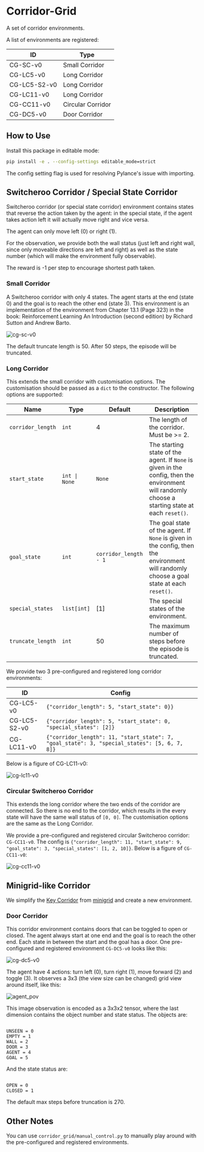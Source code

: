 # Corridor-Grid

A set of corridor environments.

A list of environments are registered:

|      ID      |    Type           |
|--------------|-------------------|
| CG-SC-v0     | Small Corridor    |
| CG-LC5-v0    | Long Corridor     |
| CG-LC5-S2-v0 | Long Corridor     |
| CG-LC11-v0   | Long Corridor     |
| CG-CC11-v0   | Circular Corridor |
| CG-DC5-v0    | Door Corridor     |

## How to Use

Install this package in editable mode:

```bash
pip install -e . --config-settings editable_mode=strict
```

The config setting flag is used for resolving Pylance's issue with importing.

## Switcheroo Corridor / Special State Corridor

Switcheroo corridor (or special state corridor) environment contains states that reverse the action taken
by the agent: in the special state, if the agent takes action left it will
actually move right and vice versa.

The agent can only move left (0) or right (1). 

For the observation, we provide both the wall status (just left and right wall,
since only moveable directions are left and right) as well as the state number
(which will make the environment fully observable).

The reward is -1 per step to encourage shortest path taken.

### Small Corridor

A Switcheroo corridor with only 4 states. The agent starts at the end (state
0) and the goal is to reach the other end (state 3). This environment is an
implementation of the environment from Chapter 13.1 (Page 323) in the book: 
Reinforcement Learning An Introduction (second edition) by Richard Sutton and
Andrew Barto.

![cg-sc-v0](figure/cg-sc.png)

The default truncate length is 50. After 50 steps, the episode will be
truncated.

### Long Corridor

This extends the small corridor with customisation options. The customisation
should be passed as a `dict` to the constructor. The following options are
supported:

|       Name        |     Type      |        Default        |              Description              |
|-------------------|---------------|-----------------------|---------------------------------------|
| `corridor_length` | `int`         | 4                     | The length of the corridor. Must be >= 2. |
| `start_state`     | `int \| None` | `None`                | The starting state of the agent. If `None` is given in the config, then the environment will randomly choose a starting state at each `reset()`. |
| `goal_state`      | `int`         | `corridor_length - 1` | The goal state of the agent. If `None` is given in the config, then the environment will randomly choose a goal state at each `reset()`. |
| `special_states`  | `list[int]`   | [1]                   | The special states of the environment. |
| `truncate_length` | `int`         | 50                    | The maximum number of steps before the episode is truncated. |

We provide two 3 pre-configured and registered long corridor environments:

|      ID      |                            Config                            |
|--------------|--------------------------------------------------------------|
| CG-LC5-v0    | `{"corridor_length": 5, "start_state": 0}}` |
| CG-LC5-S2-v0 | `{"corridor_length": 5, "start_state": 0, "special_states": [2]}` |
| CG-LC11-v0   | `{"corridor_length": 11, "start_state": 7, "goal_state": 3, "special_states": [5, 6, 7, 8]}` |

Below is a figure of CG-LC11-v0:

![cg-lc11-v0](figure/cg-lc11.png)

### Circular Switcheroo Corridor

This extends the long corridor where the two ends of the corridor are connected.
So there is no end to the corridor, which results in the every state will have
the same wall status of `[0, 0]`. The customisation options are the same as the
Long Corridor.

We provide a pre-configured and registered circular Switcheroo corridor:
`CG-CC11-v0`. The config is `{"corridor_length": 11, "start_state": 9,
"goal_state": 3, "special_states": [1, 2, 10]}`. Below is a figure of
`CG-CC11-v0`:

![cg-cc11-v0](figure/cg-cc11.png)

## Minigrid-like Corridor

We simplify the [Key Corridor](https://minigrid.farama.org/environments/minigrid/KeyCorridorEnv/)
from [minigrid](https://minigrid.farama.org/) and create a new environment.

### Door Corridor

This corridor environment contains doors that can be toggled to open or closed.
The agent always start at one end and the goal is to reach the other end. Each
state in between the start and the goal has a door. One pre-configured and
registered environment `CG-DC5-v0` looks like this:

![cg-dc5-v0](figure/cg-dc5.png)

The agent have 4 actions: turn left (0), turn right (1), move forward (2) and
toggle (3). It observes a 3x3 (the view size can be changed) grid view around
itself, like this:

![agent_pov](figure/cg-dc5-start-pov.png)

This image observation is encoded as a 3x3x2 tensor, where the last dimension
contains the object number and state status. The objects are:

```

UNSEEN = 0
EMPTY = 1
WALL = 2
DOOR = 3
AGENT = 4
GOAL = 5

```

And the state status are:

```

OPEN = 0
CLOSED = 1
```

The default max steps before truncation is 270.

## Other Notes

You can use `corridor_grid/manual_control.py` to manually play around with the
pre-configured and registered environments.
